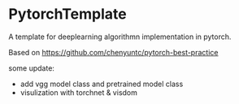 # PytorchTemplate
A template for deeplearning algorithmn implementation in pytorch. 

Based on https://github.com/chenyuntc/pytorch-best-practice

some update:

* add vgg model class and pretrained model class
* visulization with torchnet & visdom

